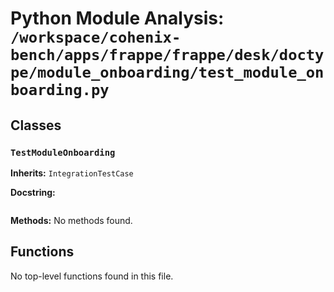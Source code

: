 # Python Module Analysis: `/workspace/cohenix-bench/apps/frappe/frappe/desk/doctype/module_onboarding/test_module_onboarding.py`

## Classes

### `TestModuleOnboarding`
**Inherits:** `IntegrationTestCase`


**Docstring:**
```

```

**Methods:**
No methods found.




## Functions

No top-level functions found in this file.
